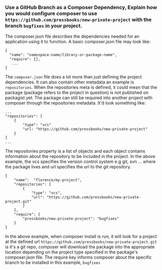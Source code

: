### Use a GitHub Branch as a Composer Dependency, Explain how you would configure composer to use `https://github.com/pressbooks/new-private-project` with the branch `bugfixes` in your project.

The composer.json file describes the dependencies needed for an application using it to function. A basic composer.json file may look like:
```
{
  "name": "namespace-name/library-or-package-name",
  "require": {},
   ...
}
```

The `composer.json` file does a lot more than just defining the project dependencies. It can also contain other metadata an example is `repositories`.
When the repositories meta is defined, it could mean that the package (package refers to the project in question) is not published on packagist yet. 
The package can still be required into another project with composer through the repositories metadata. It'd look something like:

```
...
"repositories": [
    {
        "type": "vcs"
        "url: "https://github.com/pressbooks/new-private-project"
    }
]
...
```
The repositories property is a list of objects and each object contains information about the repository to be included in the project.
In the above example, the vcs specifies the version control system e.g git, svn ... where the package lives and url specifies the url to the git repository.

```
{
    "name":  "florence/my-project",
    "repositories": [
        {
            "type": "vcs",
            "url": "https://github.com/pressbooks/new-private-project.git"
        }
    ],
    "require": {
        "pressbooks/new-private-project": "bugfixes"
    }
}
```

In the above example, when composer install is run, it will look for a project at the defined 
url `https://github.com/pressbooks/new-private-project.git` is it's a git repo, composer 
will download the package into the appropriate location depending on the project type 
specified in the package's composer.json file. The require key informs composer about 
the specific branch to be installed in this example, `bugfixes`